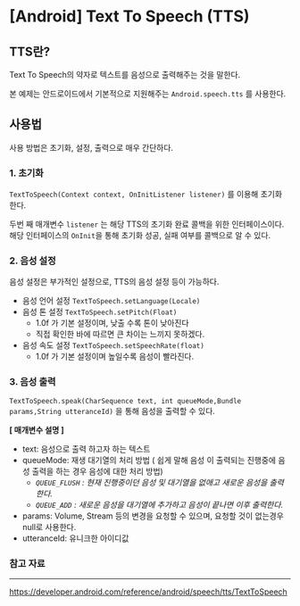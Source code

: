 # [Android] Text To Speech (TTS)

## TTS란?

Text To Speech의 약자로 텍스트를 음성으로 출력해주는 것을 말한다.

본 예제는 안드로이드에서 기본적으로 지원해주는 `Android.speech.tts` 를 사용한다.

## 사용법

사용 방법은 초기화, 설정, 출력으로  매우 간단하다.

### 1. 초기화

`TextToSpeech(Context context, OnInitListener listener)` 를 이용해 초기화 한다.

두번 째 매개변수 `listener` 는 해당 TTS의 초기화 완료 콜백을 위한 인터페이스이다. 해당 인터페이스의 `OnInit`을 통해 초기화 성공, 실패 여부를 콜백으로 알 수 있다.

### 2. 음성 설정

음성 설정은 부가적인 설정으로, TTS의 음성 설정 등이 가능하다.

- 음성 언어 설정 `TextToSpeech.setLanguage(Locale)`
- 음성 톤 설정 `TextToSpeech.setPitch(Float)`
    - 1.0f 가 기본 설정이며, 낮출 수록 톤이 낮아진다
    - 직접 확인한 바에 따르면 큰 차이는 느끼지 못하겠다.
- 음성 속도 설정 `TextToSpeech.setSpeechRate(float)`
    - 1.0f 가 기본 설정이며 높일수록 음성이 빨라진다.

### 3. 음성 출력

`TextToSpeech.speak(CharSequence text, int queueMode,Bundle params,String utteranceId)` 을 통해 음성을 출력할 수 있다.

**[ 매개변수 설명 ]** 

- text: 음성으로 출력 하고자 하는 텍스트
- queueMode:  재생 대기열의 처리 방법 ( 쉽게 말해 음성 이 출력되는 진행중에 음성 출력을 하는 경우 음성에 대한 처리 방법)
    - *`QUEUE_FLUSH` :  현재 진행중이던 음성 및 대기열을 없애고 새로운 음성을 출력한다.*
    - *`QUEUE_ADD` : 새로운 음성을 대기열에 추가하고 음성이 끝나면 이후 출력한다.*
- params: Volume, Stream 등의 변경을 요청할 수 있으며, 요청할 것이 없는경우 null로 사용한다.
- utteranceId: 유니크한 아이디값

### 참고 자료

---

https://developer.android.com/reference/android/speech/tts/TextToSpeech
